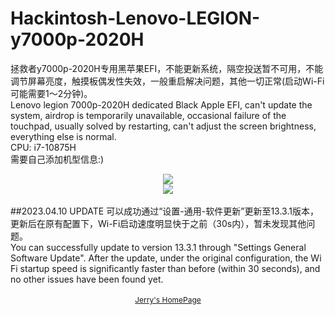 # Hackintosh-Lenovo-LEGION-y7000p-2020H
拯救者y7000p-2020H专用黑苹果EFI，不能更新系统，隔空投送暂不可用，不能调节屏幕亮度，触摸板偶发性失效，一般重启解决问题，其他一切正常(启动Wi-Fi可能需要1～2分钟)。<br>
Lenovo legion 7000p-2020H dedicated Black Apple EFI, can't update the system, airdrop is temporarily unavailable, occasional failure of the touchpad, usually solved by restarting, can't adjust the screen brightness, everything else is normal.<br>
CPU: i7-10875H<br>需要自己添加机型信息:)
<!-- ![截屏2023-02-26 19 08 05](https://user-images.githubusercontent.com/52237728/221407012-7a83ad2e-19ce-44f6-8770-fb1d10e54454.png)
![截屏2023-02-26 19 07 58](https://user-images.githubusercontent.com/52237728/221407016-76f04da7-94a3-4ec6-9d88-8c2fdd0e708b.png) -->
<div align=center><img src="https://user-images.githubusercontent.com/52237728/221407012-7a83ad2e-19ce-44f6-8770-fb1d10e54454.png"></div>
<div align=center><img src="https://user-images.githubusercontent.com/52237728/221407016-76f04da7-94a3-4ec6-9d88-8c2fdd0e708b.png"></div>

<br>
##2023.04.10 UPDATE
可以成功通过“设置-通用-软件更新”更新至13.3.1版本，更新后在原有配置下，Wi-Fi启动速度明显快于之前（30s内），暂未发现其他问题。<br>
You can successfully update to version 13.3.1 through "Settings General Software Update". After the update, under the original configuration, the Wi Fi startup speed is significantly faster than before (within 30 seconds), and no other issues have been found yet.<br>

<br>
<div align=center>
<a href="https://a.iridescent-lrj.xyz/" target="_blank"><center><span style="font-size: 12px">Jerry's HomePage</span></center></a></div>
